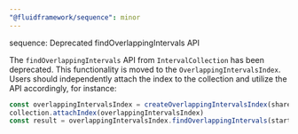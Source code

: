 ```yaml
---
"@fluidframework/sequence": minor
---
```


sequence: Deprecated findOverlappingIntervals API

The `findOverlappingIntervals` API from `IntervalCollection` has been deprecated. This functionality is moved to the
`OverlappingIntervalsIndex`. Users should independently attach the index to the collection and utilize the API
accordingly, for instance:

```typescript
const overlappingIntervalsIndex = createOverlappingIntervalsIndex(sharedString);
collection.attachIndex(overlappingIntervalsIndex)
const result = overlappingIntervalsIndex.findOverlappingIntervals(start, end);
```
